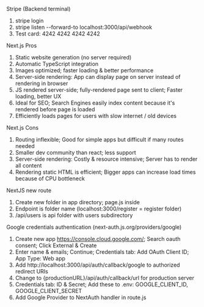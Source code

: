 Stripe (Backend terminal)
1. stripe login
2. stripe listen --forward-to localhost:3000/api/webhook
3. Test card: 4242 4242 4242 4242

Next.js Pros
1. Static website generation (no server required)
2. Automatic TypeScript integration
3. Images optimized; faster loading & better performance
4. Server-side rendering: App can display page on server instead of rendering in browser
5. JS rendered server-side; fully-rendered page sent to client; Faster loading, better UX
6. Ideal for SEO; Search Engines easily index content because it's rendered before page is loaded
7. Efficiently loads pages for users with slow internet / old devices

Next.js Cons
1. Routing inflexible; Good for simple apps but difficult if many routes needed
2. Smaller dev community than react; less support
3. Server-side rendering: Costly & resource intensive; Server has to render all content
4. Rendering static HTML is efficient; Bigger apps can increase load times because of CPU bottleneck


NextJS new route
1. Create new folder in app directory; page.js inside
2. Endpoint is folder name (localhost:3000/register = register folder)
3. /api/users is api folder with users subdirectory

Google credentials authentication (next-auth.js.org/providers/google)

1. Create new app https://console.cloud.google.com/; Search oauth consent; Click External & Create
2. Enter name & emails; Continue; Credentials tab: Add OAuth Client ID; App Type: Web app
3. Add http://localhost:3000/api/auth/callback/google to authorized redirect URIs
4. Change to {productionURL}/api/auth/callback/url for production server
5. Credentials tab: ID & Secret; Add these to .env: GOOGLE_CLIENT_ID, GOOGLE_CLIENT_SECRET
6. Add Google Provider to NextAuth handler in route.js